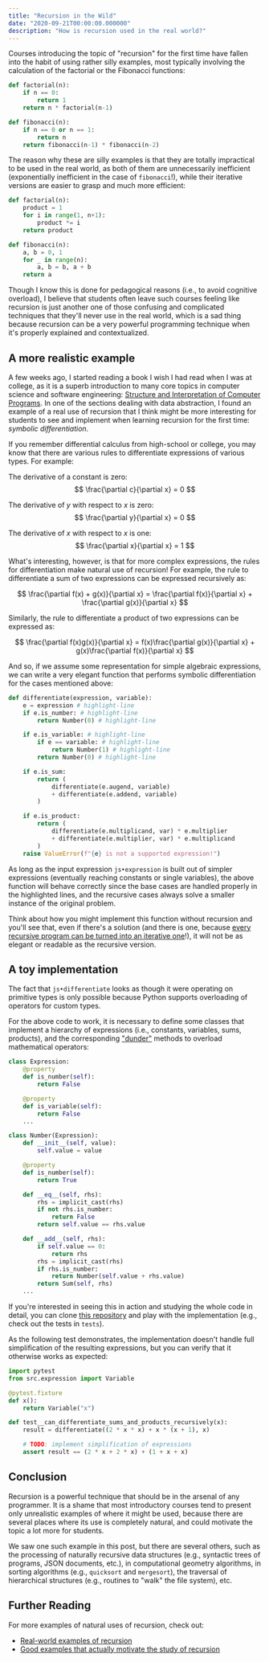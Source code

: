 ```yaml
---
title: "Recursion in the Wild"
date: "2020-09-21T00:00:00.000000"
description: "How is recursion used in the real world?"
---
```


Courses introducing the topic of "recursion" for the first time have fallen into the habit of using rather silly examples, most typically involving the calculation of the factorial or the Fibonacci functions:

```python
def factorial(n):
    if n == 0:
        return 1
    return n * factorial(n-1)

def fibonacci(n):
    if n == 0 or n == 1:
        return n
    return fibonacci(n-1) * fibonacci(n-2)
```

The reason why these are silly examples is that they are totally impractical to be used in the real world, as both of them are unnecessarily inefficient (exponentially inefficient in the case of `fibonacci`!), while their iterative versions are easier to grasp and much more efficient:

```python
def factorial(n):
    product = 1
    for i in range(1, n+1):
        product *= i
    return product

def fibonacci(n):
    a, b = 0, 1
    for _ in range(n):
        a, b = b, a + b
    return a
```

Though I know this is done for pedagogical reasons (i.e., to avoid cognitive overload), I believe that students often leave such courses feeling like recursion is just another one of those confusing and complicated techniques that they'll never use in the real world, which is a sad thing because recursion can be a very powerful programming technique when it's properly explained and contextualized.

## A more realistic example
A few weeks ago, I started reading a book I wish I had read when I was at college, as it is a superb introduction to many core topics in computer science and software engineering: [Structure and Interpretation of Computer Programs](https://mitpress.mit.edu/sites/default/files/sicp/full-text/book/book.html). In one of the sections dealing with data abstraction, I found an example of a real use of recursion that I think might be more interesting for students to see and implement when learning recursion for the first time: _symbolic differentiation._

If you remember differential calculus from high-school or college, you may know that there are various rules to differentiate expressions of various types. For example:

The derivative of a constant is zero: $$ \frac{\partial c}{\partial x} = 0 $$

The derivative of $y$ with respect to $x$ is zero: $$ \frac{\partial y}{\partial x} = 0 $$

The derivative of $x$ with respect to $x$ is one: $$ \frac{\partial x}{\partial x} = 1 $$

What's interesting, however, is that for more complex expressions, the rules for differentiation make natural use of recursion! For example, the rule to differentiate a sum of two expressions can be expressed recursively as:

$$ \frac{\partial f(x) + g(x)}{\partial x} = \frac{\partial f(x)}{\partial x} + \frac{\partial g(x)}{\partial x} $$

Similarly, the rule to differentiate a product of two expressions can be expressed as:

$$ \frac{\partial f(x)g(x)}{\partial x} = f(x)\frac{\partial g(x)}{\partial x} + g(x)\frac{\partial f(x)}{\partial x} $$

And so, if we assume some representation for simple algebraic expressions, we can write a very elegant function that performs symbolic differentiation for the cases mentioned above:

```python
def differentiate(expression, variable):
    e = expression # highlight-line
    if e.is_number: # highlight-line
        return Number(0) # highlight-line

    if e.is_variable: # highlight-line
        if e == variable: # highlight-line
            return Number(1) # highlight-line
        return Number(0) # highlight-line

    if e.is_sum:
        return (
            differentiate(e.augend, variable)
            + differentiate(e.addend, variable)
        )

    if e.is_product:
        return (
            differentiate(e.multiplicand, var) * e.multiplier
            + differentiate(e.multiplier, var) * e.multiplicand
        )
    raise ValueError(f"{e} is not a supported expression!")
```

As long as the input expression `js•expression` is built out of simpler expressions (eventually reaching constants or single variables), the above function will behave correctly since the base cases are handled properly in the highlighted lines, and the recursive cases always solve a smaller instance of the original problem.

Think about how you might implement this function without recursion and you'll see that, even if there's a solution (and there is one, because [every recursive program can be turned into an iterative one](https://stackoverflow.com/questions/11708903/can-every-recursion-be-changed-to-iteration)!), it will not be as elegant or readable as the recursive version.

## A toy implementation
The fact that `js•differentiate` looks as though it were operating on primitive types is only possible because Python supports overloading of operators for custom types.

For the above code to work, it is necessary to define some classes that implement a hierarchy of expressions (i.e., constants, variables, sums, products), and the corresponding ["dunder"](https://dbader.org/blog/python-dunder-methods) methods to overload mathematical operators:

```python
class Expression:
    @property
    def is_number(self):
        return False

    @property
    def is_variable(self):
        return False
    ...

class Number(Expression):
    def __init__(self, value):
        self.value = value

    @property
    def is_number(self):
        return True

    def __eq__(self, rhs):
        rhs = implicit_cast(rhs)
        if not rhs.is_number:
            return False
        return self.value == rhs.value

    def __add__(self, rhs):
        if self.value == 0:
            return rhs
        rhs = implicit_cast(rhs)
        if rhs.is_number:
            return Number(self.value + rhs.value)
        return Sum(self, rhs)
    ...
```

If you're interested in seeing this in action and studying the whole code in detail, you can clone [this repository](https://github.com/zxul767/pyexpr/) and play with the implementation (e.g., check out the tests in `tests`).

As the following test demonstrates, the implementation doesn't handle full simplification of the resulting expressions, but you can verify that it otherwise works as expected:

```python
import pytest
from src.expression import Variable

@pytest.fixture
def x():
    return Variable("x")

def test__can_differentiate_sums_and_products_recursively(x):
    result = differentiate((2 * x * x) + x * (x + 1), x)

    # TODO: implement simplification of expressions
    assert result == (2 * x + 2 * x) + (1 + x + x)
```

## Conclusion
Recursion is a powerful technique that should be in the arsenal of any programmer. It is a shame that most introductory courses tend to present only unrealistic examples of where it might be used, because there are several places where its use is completely natural, and could motivate the topic a lot more for students.

We saw one such example in this post, but there are several others, such as the processing of naturally recursive data structures (e.g., syntactic trees of programs, JSON documents, etc.), in computational geometry algorithms, in sorting algorithms (e.g., `quicksort` and `mergesort`), the traversal of hierarchical structures (e.g., routines to "walk" the file system), etc.

## Further Reading
For more examples of natural uses of recursion, check out:
+ [Real-world examples of recursion](https://stackoverflow.com/questions/105838/real-world-examples-of-recursion)
+ [Good examples that actually motivate the study of recursion](https://cseducators.stackexchange.com/questions/4143/what-are-good-examples-that-actually-motivate-the-study-of-recursion)
